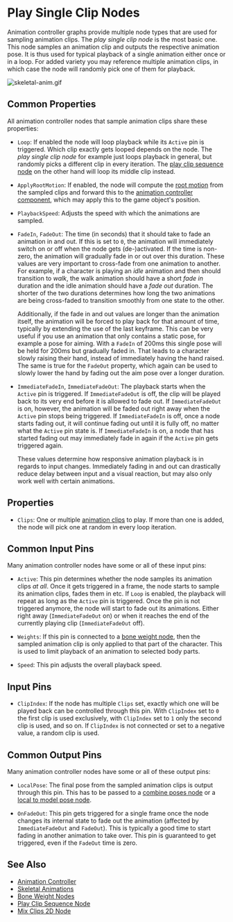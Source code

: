 # Play Single Clip Nodes

Animation controller graphs provide multiple node types that are used for sampling animation clips. The *play single clip node* is the most basic one. This node samples an animation clip and outputs the respective animation pose. It is thus used for typical playback of a single animation either once or in a loop. For added variety you may reference multiple animation clips, in which case the node will randomly pick one of them for playback.

![skeletal-anim.gif](media/skeletal-anim.gif)

## Common Properties

All animation controller nodes that sample animation clips share these properties:

* `Loop`: If enabled the node will loop playback while its `Active` pin is triggered. Which clip exactly gets looped depends on the node. The *play single clip node* for example just loops playback in general, but randomly picks a different clip in every iteration. The [play clip sequence node](anim-nodes-sequence.md) on the other hand will loop its middle clip instead.

* `ApplyRootMotion`: If enabled, the node will compute the [root motion](../root-motion.md) from the sampled clips and forward this to the [animation controller component](animation-controller-component.md), which may apply this to the game object's position.

* `PlaybackSpeed`: Adjusts the speed with which the animations are sampled.

* `FadeIn`, `FadeOut`: The time (in seconds) that it should take to fade an animation in and out. If this is set to `0`, the animation will immediately switch on or off when the node gets (de-)activated. If the time is non-zero, the animation will gradually fade in or out over this duration. These values are very important to cross-fade from one animation to another. For example, if a character is playing an *idle* animation and then should transition to *walk*, the walk animation should have a short *fade in* duration and the idle animation should have a *fade out* duration. The shorter of the two durations determines how long the two animations are being cross-faded to transition smoothly from one state to the other.

  Additionally, if the fade in and out values are longer than the animation itself, the animation will be forced to play back for that amount of time, typically by extending the use of the last keyframe. This can be very useful if you use an animation that only contains a static pose, for example a pose for aiming. With a `FadeIn` of 200ms this single pose will be held for 200ms but gradually faded in. That leads to a character slowly raising their hand, instead of immediately having the hand raised. The same is true for the `FadeOut` property, which again can be used to slowly lower the hand by fading out the aim pose over a longer duration.

* `ImmediateFadeIn`, `ImmediateFadeOut`: The playback starts when the `Active` pin is triggered. If `ImmediateFadeOut` is off, the clip will be played back to its very end before it is allowed to fade out. If `ImmediateFadeOut` is on, however, the animation will be faded out right away when the `Active` pin stops being triggered. If `ImmediateFadeIn` is off, once a node starts fading out, it will continue fading out until it is fully off, no matter what the `Active` pin state is. If `ImmediateFadeIn` is on, a node that has started fading out may immediately fade in again if the `Active` pin gets triggered again.

  These values determine how responsive animation playback is in regards to input changes. Immediately fading in and out can drastically reduce delay between input and a visual reaction, but may also only work well with certain animations.

## Properties

* `Clips`: One or multiple [animation clips](../animation-clip-asset.md) to play. If more than one is added, the node will pick one at random in every loop iteration.

## Common Input Pins

Many animation controller nodes have some or all of these input pins:

* `Active`: This pin determines whether the node samples its animation clips *at all*. Once it gets triggered in a frame, the node starts to sample its animation clips, fades them in etc. If `Loop` is enabled, the playback will repeat as long as the `Active` pin is triggered. Once the pin is not triggered anymore, the node will start to fade out its animations. Either right away (`ImmediateFadeOut` on) or when it reaches the end of the currently playing clip (`ImmediateFadeOut` off).

* `Weights`: If this pin is connected to a [bone weight node](anim-nodes-bone-weights.md), then the sampled animation clip is only applied to that part of the character. This is used to limit playback of an animation to selected body parts.

* `Speed`: This pin adjusts the overall playback speed.

## Input Pins

* `ClipIndex`: If the node has multiple `Clips` set, exactly which one will be played back can be controlled through this pin. With `ClipIndex` set to `0` the first clip is used exclusively, with `ClipIndex` set to `1` only the second clip is used, and so on. If `ClipIndex` is not connected or set to a negative value, a random clip is used.

## Common Output Pins

Many animation controller nodes have some or all of these output pins:

* `LocalPose`: The final pose from the sampled animation clips is output through this pin. This has to be passed to a [combine poses node](anim-nodes-combine-poses.md) or a [local to model pose node](anim-nodes-modelspace.md).

* `OnFadeOut`: This pin gets triggered for a single frame once the node changes its internal state to fade out the animation (affected by `ImmediateFadeOut` and `FadeOut`). This is typically a good time to start fading in another animation to take over. This pin is guaranteed to get triggered, even if the `FadeOut` time is zero.

## See Also


* [Animation Controller](Animation-Controller.md)
* [Skeletal Animations](Skeletal-Animation.md)
* [Bone Weight Nodes](anim-nodes-bone-weights.md)
* [Play Clip Sequence Node](anim-nodes-sequence.md)
* [Mix Clips 2D Node](anim-nodes-mix2d.md)
